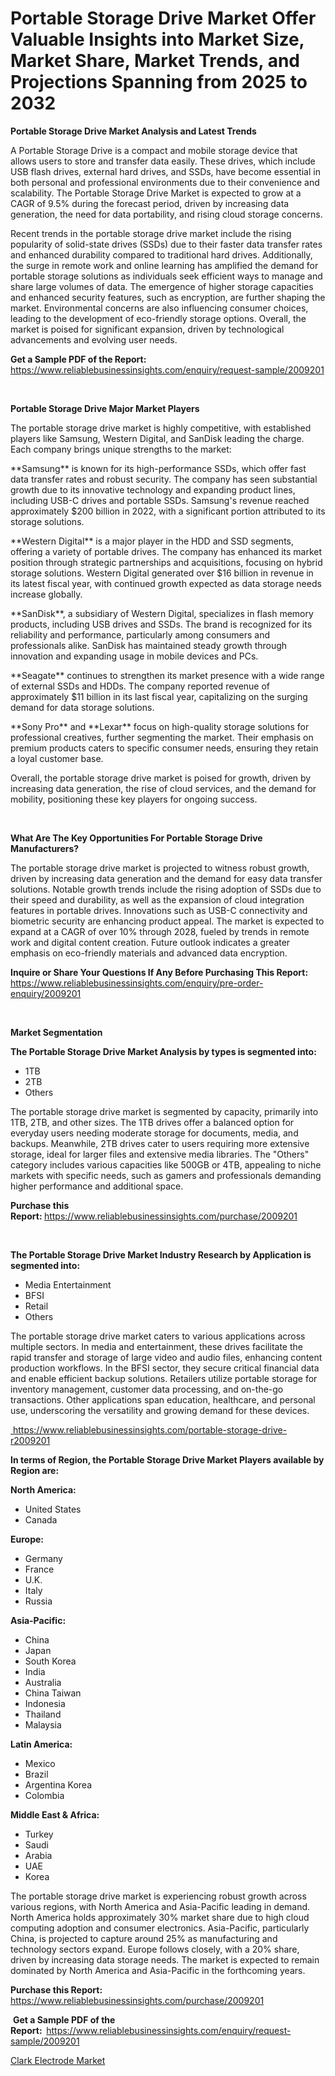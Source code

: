 <p><h1>Portable Storage Drive Market Offer Valuable Insights into Market Size, Market Share, Market Trends, and Projections Spanning from 2025 to 2032</h1></p><p><strong>Portable Storage Drive Market Analysis and Latest Trends</strong></p>
<p><p>A Portable Storage Drive is a compact and mobile storage device that allows users to store and transfer data easily. These drives, which include USB flash drives, external hard drives, and SSDs, have become essential in both personal and professional environments due to their convenience and scalability. The Portable Storage Drive Market is expected to grow at a CAGR of 9.5% during the forecast period, driven by increasing data generation, the need for data portability, and rising cloud storage concerns.</p><p>Recent trends in the portable storage drive market include the rising popularity of solid-state drives (SSDs) due to their faster data transfer rates and enhanced durability compared to traditional hard drives. Additionally, the surge in remote work and online learning has amplified the demand for portable storage solutions as individuals seek efficient ways to manage and share large volumes of data. The emergence of higher storage capacities and enhanced security features, such as encryption, are further shaping the market. Environmental concerns are also influencing consumer choices, leading to the development of eco-friendly storage options. Overall, the market is poised for significant expansion, driven by technological advancements and evolving user needs.</p></p>
<p><strong>Get a Sample PDF of the Report:&nbsp;</strong> <a href="https://www.reliablebusinessinsights.com/enquiry/request-sample/2009201?utm_campaign=2840&utm_medium=2&utm_source=Github&utm_content=ia&utm_term=06042025&utm_id=portable-storage-drive">https://www.reliablebusinessinsights.com/enquiry/request-sample/2009201</a></p>
<p>&nbsp;</p>
<p><strong>Portable Storage Drive Major Market Players</strong></p>
<p><p>The portable storage drive market is highly competitive, with established players like Samsung, Western Digital, and SanDisk leading the charge. Each company brings unique strengths to the market:</p><p>**Samsung** is known for its high-performance SSDs, which offer fast data transfer rates and robust security. The company has seen substantial growth due to its innovative technology and expanding product lines, including USB-C drives and portable SSDs. Samsung's revenue reached approximately $200 billion in 2022, with a significant portion attributed to its storage solutions.</p><p>**Western Digital** is a major player in the HDD and SSD segments, offering a variety of portable drives. The company has enhanced its market position through strategic partnerships and acquisitions, focusing on hybrid storage solutions. Western Digital generated over $16 billion in revenue in its latest fiscal year, with continued growth expected as data storage needs increase globally.</p><p>**SanDisk**, a subsidiary of Western Digital, specializes in flash memory products, including USB drives and SSDs. The brand is recognized for its reliability and performance, particularly among consumers and professionals alike. SanDisk has maintained steady growth through innovation and expanding usage in mobile devices and PCs.</p><p>**Seagate** continues to strengthen its market presence with a wide range of external SSDs and HDDs. The company reported revenue of approximately $11 billion in its last fiscal year, capitalizing on the surging demand for data storage solutions.</p><p>**Sony Pro** and **Lexar** focus on high-quality storage solutions for professional creatives, further segmenting the market. Their emphasis on premium products caters to specific consumer needs, ensuring they retain a loyal customer base.</p><p>Overall, the portable storage drive market is poised for growth, driven by increasing data generation, the rise of cloud services, and the demand for mobility, positioning these key players for ongoing success.</p></p>
<p>&nbsp;</p>
<p><strong>What Are The Key Opportunities For Portable Storage Drive Manufacturers?</strong></p>
<p><p>The portable storage drive market is projected to witness robust growth, driven by increasing data generation and the demand for easy data transfer solutions. Notable growth trends include the rising adoption of SSDs due to their speed and durability, as well as the expansion of cloud integration features in portable drives. Innovations such as USB-C connectivity and biometric security are enhancing product appeal. The market is expected to expand at a CAGR of over 10% through 2028, fueled by trends in remote work and digital content creation. Future outlook indicates a greater emphasis on eco-friendly materials and advanced data encryption.</p></p>
<p><strong>Inquire or Share Your Questions If Any Before Purchasing This Report:</strong> <a href="https://www.reliablebusinessinsights.com/enquiry/pre-order-enquiry/2009201?utm_campaign=2840&utm_medium=2&utm_source=Github&utm_content=ia&utm_term=06042025&utm_id=portable-storage-drive">https://www.reliablebusinessinsights.com/enquiry/pre-order-enquiry/2009201</a></p>
<p>&nbsp;</p>
<p><strong>Market Segmentation</strong></p>
<p><strong>The Portable Storage Drive Market Analysis by types is segmented into:</strong></p>
<p><ul><li>1TB</li><li>2TB</li><li>Others</li></ul></p>
<p><p>The portable storage drive market is segmented by capacity, primarily into 1TB, 2TB, and other sizes. The 1TB drives offer a balanced option for everyday users needing moderate storage for documents, media, and backups. Meanwhile, 2TB drives cater to users requiring more extensive storage, ideal for larger files and extensive media libraries. The "Others" category includes various capacities like 500GB or 4TB, appealing to niche markets with specific needs, such as gamers and professionals demanding higher performance and additional space.</p></p>
<p><strong>Purchase this Report:&nbsp;</strong><a href="https://www.reliablebusinessinsights.com/purchase/2009201?utm_campaign=2840&utm_medium=2&utm_source=Github&utm_content=ia&utm_term=06042025&utm_id=portable-storage-drive">https://www.reliablebusinessinsights.com/purchase/2009201</a></p>
<p>&nbsp;</p>
<p><strong>The Portable Storage Drive Market Industry Research by Application is segmented into:</strong></p>
<p><ul><li>Media Entertainment</li><li>BFSI</li><li>Retail</li><li>Others</li></ul></p>
<p><p>The portable storage drive market caters to various applications across multiple sectors. In media and entertainment, these drives facilitate the rapid transfer and storage of large video and audio files, enhancing content production workflows. In the BFSI sector, they secure critical financial data and enable efficient backup solutions. Retailers utilize portable storage for inventory management, customer data processing, and on-the-go transactions. Other applications span education, healthcare, and personal use, underscoring the versatility and growing demand for these devices.</p></p>
<p><a href="https://www.reliablebusinessinsights.com/portable-storage-drive-r2009201?utm_campaign=2840&utm_medium=2&utm_source=Github&utm_content=ia&utm_term=06042025&utm_id=portable-storage-drive">&nbsp;https://www.reliablebusinessinsights.com/portable-storage-drive-r2009201</a></p>
<p><strong>In terms of Region, the Portable Storage Drive Market Players available by Region are:</strong></p>
<p>
    <p> <strong> North America: </strong>
        <ul>
            <li>United States</li>
            <li>Canada</li>
        </ul>
        </p> 
    <p> <strong> Europe: </strong>
        <ul>
            <li>Germany</li>
            <li>France</li>
            <li>U.K.</li>
            <li>Italy</li>
            <li>Russia</li>
        </ul>
        </p> 
    <p> <strong> Asia-Pacific: </strong>
        <ul>
            <li>China</li>
            <li>Japan</li>
            <li>South Korea</li>
            <li>India</li>
            <li>Australia</li>
            <li>China Taiwan</li>
            <li>Indonesia</li>
            <li>Thailand</li>
            <li>Malaysia</li>
        </ul>
        </p> 
    <p> <strong> Latin America: </strong>
        <ul>
            <li>Mexico</li>
            <li>Brazil</li>
            <li>Argentina Korea</li>
            <li>Colombia</li>
        </ul>
        </p> 
    <p> <strong> Middle East & Africa: </strong>
        <ul>
            <li>Turkey</li>
            <li>Saudi</li>
            <li>Arabia</li>
            <li>UAE</li>
            <li>Korea</li>
        </ul>
    </p>
    </p>
<p><p>The portable storage drive market is experiencing robust growth across various regions, with North America and Asia-Pacific leading in demand. North America holds approximately 30% market share due to high cloud computing adoption and consumer electronics. Asia-Pacific, particularly China, is projected to capture around 25% as manufacturing and technology sectors expand. Europe follows closely, with a 20% share, driven by increasing data storage needs. The market is expected to remain dominated by North America and Asia-Pacific in the forthcoming years.</p></p>
<p><strong>Purchase this Report: </strong><a href="https://www.reliablebusinessinsights.com/purchase/2009201?utm_campaign=2840&utm_medium=2&utm_source=Github&utm_content=ia&utm_term=06042025&utm_id=portable-storage-drive">https://www.reliablebusinessinsights.com/purchase/2009201</a></p>
<p>&nbsp;<strong>Get a Sample PDF of the Report:&nbsp;&nbsp;</strong><a href="https://www.reliablebusinessinsights.com/enquiry/request-sample/2009201?utm_campaign=2840&utm_medium=2&utm_source=Github&utm_content=ia&utm_term=06042025&utm_id=portable-storage-drive">https://www.reliablebusinessinsights.com/enquiry/request-sample/2009201</a></p>
<p><strong></strong></p>
<p><p><a href="https://github.com/aidelndasse/Market-Research-Report-List-1/blob/main/clark-electrode-market.md?utm_campaign=2840&utm_medium=2&utm_source=Github&utm_content=ia&utm_term=06042025&utm_id=portable-storage-drive">Clark Electrode Market</a></p></p>